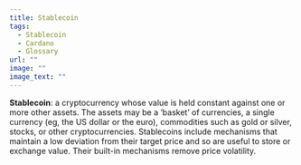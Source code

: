 ```yaml
---
title: Stablecoin
tags:
  - Stablecoin
  - Cardano
  - Glossary
url: ""
image: ""
image_text: ""
---
```


**Stablecoin**: a cryptocurrency whose value is held constant against one or more other assets. The assets may be a ‘basket’ of currencies, a single currency (eg, the US dollar or the euro), commodities such as gold or silver, stocks, or other cryptocurrencies. Stablecoins include mechanisms that maintain a low deviation from their target price and so are useful to store or exchange value. Their built-in mechanisms remove price volatility.
